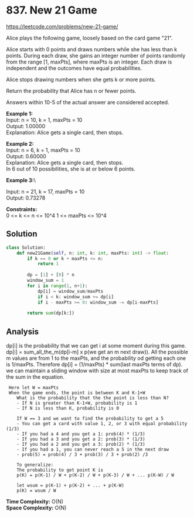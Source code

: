 # 837. New 21 Game

https://leetcode.com/problems/new-21-game/


Alice plays the following game, loosely based on the card game "21".

Alice starts with 0 points and draws numbers while she has less than k points. During each draw, she gains an integer number of points randomly from the range [1, maxPts], where maxPts is an integer. Each draw is independent and the outcomes have equal probabilities.

Alice stops drawing numbers when she gets k or more points.

Return the probability that Alice has n or fewer points.

Answers within 10-5 of the actual answer are considered accepted.

 

**Example 1:**\
Input: n = 10, k = 1, maxPts = 10\
Output: 1.00000\
Explanation: Alice gets a single card, then stops.

**Example 2:**\
Input: n = 6, k = 1, maxPts = 10\
Output: 0.60000\
Explanation: Alice gets a single card, then stops.\
In 6 out of 10 possibilities, she is at or below 6 points.

**Example 3:**\

Input: n = 21, k = 17, maxPts = 10\
Output: 0.73278

**Constraints:**\
0 <= k <= n <= 10^4
1 <= maxPts <= 10^4


## Solution
```python
class Solution:
    def new21Game(self, n: int, k: int, maxPts: int) -> float:
        if k == 0 or k + maxPts <= n:
            return 1
        
        dp = [1] + [0] * n
        window_sum = 1 
        for i in range(1, n+1):
            dp[i] = window_sum/maxPts
            if i < k: window_sum += dp[i]
            if i - maxPts >= 0: window_sum -= dp[i-maxPts]
                
        return sum(dp[k:])
```

## Analysis
dp[i] is the probability that we can get i at some moment during this game. dp[i] = sum_all_the_m(dp[i-m] x p(we get an m next draw)). All the possible m values are from 1 to the maxPts, and the probability od getting each one is 1/maxPts. Therefore dp[i] = (1/maxPts) * sum(last maxPts terms of dp). we can maintain a sliding window with size at most maxPts to keep track of the sum in the equation. 
```
 Here let W = maxPts
 When the game ends, the point is between K and K-1+W
    What is the probability that the the point is less than N?
    - If N is greater than K-1+W, probability is 1
    - If N is less than K, probability is 0
    
    If W == 3 and we want to find the probability to get a 5
    - You can get a card with value 1, 2, or 3 with equal probability (1/3)
    - If you had a 4 and you get a 1: prob(4) * (1/3)
    - If you had a 3 and you get a 2: prob(3) * (1/3)
    - If you had a 2 and you get a 3: prob(2) * (1/3)
    - If you had a 1, you can never reach a 5 in the next draw
    - prob(5) = prob(4) / 3 + prob(3) / 3 + prob(2) /3
    
    To generalize:
    The probability to get point K is
    p(K) = p(K-1) / W + p(K-2) / W + p(K-3) / W + ... p(K-W) / W
    
    let wsum = p(K-1) + p(K-2) + ... + p(K-W)
    p(K) = wsum / W
```

**Time Complexity:** O(N)\
**Space Complexity:** O(N)
